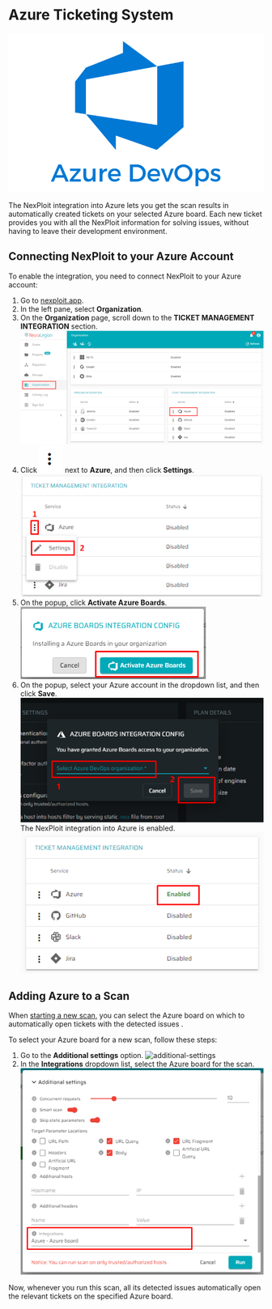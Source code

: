 # Azure Ticketing System

![azure-logo](media/azure/azure-logo.png ':size=18%')

The NexPloit integration into Azure lets you get the scan results in automatically created tickets on your selected Azure board.  Each new ticket provides you with all the NexPloit information for solving issues, without having to leave their development environment.

## Connecting NexPloit to your Azure Account
To enable the integration, you need to connect NexPloit to your Azure account:
1. Go to [nexploit.app](https://nexploit.app).
2. In the left pane, select **Organization**. 
3. On the **Organization** page, scroll down to the **TICKET MANAGEMENT INTEGRATION** section. 
![azure-option](media/azure/azure-option.png ':size=45%')
4. Click ![icon](media/azure/icon.png ':size=1%') next to **Azure**, and then click **Settings**.
![icon-settings](media/azure/icon-settings.png ':size=45%')
5. On the popup, click **Activate Azure Boards**.
![activate-azure-boards](media/azure/activate-azure-boards.png ':size=45%')
6. On the popup, select your Azure account in the dropdown list, and then click **Save**.
![select-azure-organization](media/azure/select-azure-organization.png ':size=45%')
The NexPloit integration into Azure is enabled.
![enabled](media/azure/enabled.png ':size=45%')

## Adding Azure to a Scan
When [starting a new scan](guide/np-web-ui/scanning/creating-new-scan.md), you can select the Azure board on which to automatically open tickets with the detected issues . 

To select your Azure board for a new scan, follow these steps:
1. Go to the **Additional settings** option.
![additional-settings](media/azure/additional-settings.png ':size=45%')
2. In the **Integrations** dropdown list, select the Azure board for the scan.
![selected-azure-board](media/azure/selected-azure-board.png ':size=45%')

Now, whenever you run this scan, all its detected issues automatically open the relevant tickets on the specified Azure board.





